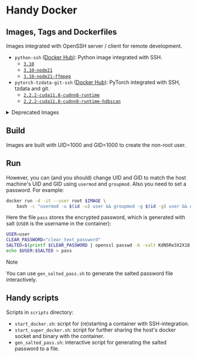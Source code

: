 # Handy Docker

## Images, Tags and Dockerfiles

Images integrated with OpenSSH server / client for remote development. 

- `python-ssh` ([Docker Hub](https://hub.docker.com/repository/docker/atomie/python-ssh)): Python image integrated with SSH. 
  - [`3.10`](https://github.com/atomiechen/handy-docker/blob/main/docker-images/python-ssh/3.10/Dockerfile)
  - [`3.10-node21`](https://github.com/atomiechen/handy-docker/blob/main/docker-images/python-ssh/3.10-node21/Dockerfile)
  - [`3.10-node21-ffmpeg`](https://github.com/atomiechen/handy-docker/blob/main/docker-images/python-ssh/3.10-node21-ffmpeg/Dockerfile)
- `pytorch-tzdata-git-ssh` ([Docker Hub](https://hub.docker.com/repository/docker/atomie/pytorch-tzdata-git-ssh)): PyTorch integrated with SSH, tzdata and git.
  - [`2.2.2-cuda11.8-cudnn8-runtime`](https://github.com/atomiechen/handy-docker/blob/main/docker-images/pytorch-tzdata-git-ssh/2.2.2-cuda11.8-cudnn8-runtime/Dockerfile)
  - [`2.2.2-cuda11.8-cudnn8-runtime-hdbscan`](https://github.com/atomiechen/handy-docker/blob/main/docker-images/pytorch-tzdata-git-ssh/2.2.2-cuda11.8-cudnn8-runtime-hdbscan/Dockerfile)


<details>

<summary>Deprecated Images</summary>

- `python-ssh-node` ([Docker Hub](https://hub.docker.com/repository/docker/atomie/python-ssh-node)): Python + Node integrated with SSH.
- `pytorch-tzdata-ssh` ([Docker Hub](https://hub.docker.com/repository/docker/atomie/pytorch-tzdata-ssh)): PyTorch integrated with SSH and tzdata.

</details>


## Build

Images are built with UID=1000 and GID=1000 to create the non-root user.

## Run

However, you can (and you should) change UID and GID to match the host machine's UID and GID using `usermod` and `groupmod`. Also you need to set a password. For example:

```sh
docker run -d -it --user root $IMAGE \
    bash -c "usermod -u $(id -u) user && groupmod -g $(id -g) user && echo '$(cat pass)' | chpasswd --encrypted && /usr/sbin/sshd -D"
```

Here the file `pass` stores the encrypted password, which is generated with salt (`USER` is the username in the container):
```sh
USER=user
CLEAR_PASSWORD="clear_text_password"
SALTED=$(printf $CLEAR_PASSWORD | openssl passwd -6 -salt KdN5Re3X2X18 -stdin)
echo $USER:$SALTED > pass
```

> [!NOTE]
> You can use `gen_salted_pass.sh` to generate the salted password file interactively.

## Handy scripts

Scripts in `scripts` directory:

- `start_docker.sh`: script for (re)starting a container with SSH-integration. 
- `start_super_docker.sh`: script for further sharing the host's docker socket and binary with the container.
- `gen_salted_pass.sh`: interactive script for generating the salted password to a file.
